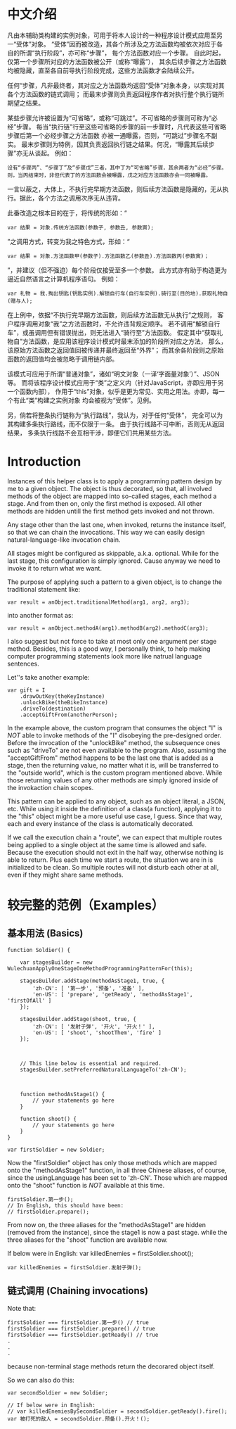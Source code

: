 # 中文介绍

凡由本辅助类构建的实例对象，可用于将本人设计的一种程序设计模式应用至另一“受体”对象。
“受体”因而被改造，其各个所涉及之方法函数均被依次对应于各自的所谓“执行阶段”，亦可称“步骤”，
每个方法函数对应一个步骤。
自此时起，仅第一个步骤所对应的方法函数被公开（或称“曝露”），
其余后续步骤之方法函数均被隐藏，直至各自前导执行阶段完成，这些方法函数才会陆续公开。

任何“步骤，凡非最终者，其对应之方法函数均返回“受体”对象本身，以实现对其各个方法函数的链式调用；
而最末步骤则负责返回程序作者对执行整个执行链所期望之结果。

某些步骤允许被设置为“可省略”，或称“可跳过”。不可省略的步骤则可称为“必经”步骤。
每当“执行链”行至这些可省略的步骤的前一步骤时，凡代表这些可省略步骤后第一个必经步骤之方法函数
亦被一通曝露，否则，“可跳过”步骤名不副实。
最末步骤则为特例，因其负责返回执行链之结果。何况，“曝露其后续步骤”亦无从谈起。
例如：

	设有“步骤丙”、“步骤丁”及“步骤戊”三者，其中丁为“可省略”步骤，其余两者为“必经”步骤。
	则，当丙结束时，非但代表丁的方法函数会被曝露，戊之对应方法函数亦会一同被曝露。

一言以蔽之，大体上，不执行完早期方法函数，则后续方法函数是隐藏的，无从执行。据此，各个方法之调用次序无从违背。

此番改造之根本目的在于，将传统的形如：“

	var 结果 = 对象.传统方法函数(参数子, 参数丑, 参数寅);

”之调用方式，转变为我之特色方式，形如：“

	var 结果 = 对象.方法函数甲(参数子).方法函数乙(参数丑).方法函数丙(参数寅)；

”，并建议（但不强迫）每个阶段仅接受至多一个参数。
此方式亦有助于构造更为逼近自然语言之计算机程序语句。
例如：

	var 礼物 = 我.掏出钥匙(钥匙实例).解锁自行车(自行车实例).骑行至(目的地).获取礼物自(赠与人);

在上例中，依据“不执行完早期方法函数，则后续方法函数无从执行”之规则，
客户程序调用对象“我”之方法函数时，不允许违背规定顺序。
若不调用“解锁自行车”，或虽调用但有错误抛出，则无法进入“骑行至”方法函数。
假定其中“获取礼物自”方法函数，是应用该程序设计模式时最末添加的阶段所对应之方法，
那么，该原始方法函数之返回值回被传递并最终返回至“外界”；
而其余各阶段则之原始函数的返回值均会被忽略于调用链内部。

该模式可应用于所谓“普通对象”，诸如“明文对象（一译‘字面量对象’）”、JSON等。
而将该程序设计模式应用于“类”之定义内（针对JavaScript，亦即应用于另一个函数内部），
作用于“this”对象，似乎是更为常见、实用之用法。亦即，每一个有此“类”构建之实例对象
均会被视为“受体”。见例。

另，倘若将整条执行链称为“执行路线”，我认为，对于任何“受体”，
完全可以为其构建多条执行路线，而不仅限于一条。
由于执行线路不可中断，否则无从返回结果，
多条执行线路不会互相干涉，即便它们共用某些方法。



# Introduction

Instances of this helper class is to apply a programming pattern design by me
to a given object.
The object is thus decorated, so that, all involved methods of the object
are mapped into so-called stages, each method a stage.
And from then on, only the first method is exposed.
All other methods are hidden untill the first method gets invoked and not thrown.

Any stage other than the last one, when invoked,
returns the instance itself, so that we can chain the invocations.
This way we can easily design natural-language-like invocation chain.

All stages might be configured as skippable, a.k.a. optional.
While for the last stage, this configuration is simply ignored.
Cause anyway we need to invoke it to return what we want.

The purpose of applying such a pattern to a given object,
is to change the traditional statement like:

	var result = anObject.traditionalMethod(arg1, arg2, arg3);

into another format as:

	var result = anObject.methodA(arg1).methodB(arg2).methodC(arg3);

I also suggest but not force to take at most only one argument per stage method.
Besides, this is a good way, I personally think,
to help making computer programming statements
look more like natrual language sentences.

Let''s take another example:

	var gift = I
		.drawOutKey(theKeyInstance)
		.unlockBike(theBikeInstance)
		.driveTo(destination)
		.acceptGiftFrom(anotherPerson);

In the example above, the custom program that consumes the object "I"
is *NOT* able to invoke methods of the "I" disobeying the pre-designed order.
Before the invocation of the "unlockBike" method, the subsequence ones
such as "driveTo" are not even available to the program.
Also, assuming the "acceptGiftFrom" method happens to be the last one that is
added as a stage, then the returning value, no matter what it is,
will be transferred to the "outside world", which is the custom program mentioned above.
While those returning values of any other methods are simply ignored
inside of the invokaction chain scopes.

This pattern can be applied to any object, such as an object literal, a JSON, etc.
While using it inside the definition of a class(a function), applying it to the "this"
object might be a more useful use case, I guess.
Since that way, each and every instance of the class is automatically decorated.

If we call the execution chain a "route", we can expect that multiple routes being
applied to a single object at the same time is allowed and safe.
Because the execution should not exit in the half way, otherwise nothing is able to return.
Plus each time we start a route, the situation we are in is initialized to be clean.
So multiple routes will not disturb each other at all, even if they might share same methods.





# 较完整的范例（Examples）

## 基本用法 (Basics)

	function Soldier() {

		var stagesBuilder = new WulechuanApplyOneStageOneMethodProgrammingPatternFor(this);

		stagesBuilder.addStage(methodAsStage1, true, {
			'zh-CN': [ '第一步', '预备', '准备' ],
			'en-US': [ 'prepare', 'getReady', 'methodAsStage1', 'firstOfAll' ]
		});

		stagesBuilder.addStage(shoot, true, {
			'zh-CN': [ '发射子弹', '开火', '开火！' ],
			'en-US': [ 'shoot', 'shootThem', 'fire' ]
		});



		// This line below is essential and required.
		stagesBuilder.setPreferredNaturalLanguageTo('zh-CN');



		function methodAsStage1() {
			// your statements go here
		}

		function shoot() {
			// your statements go here
		}
	}

	var firstSoldier = new Soldier;
	
Now the "firstSoldier" object has only those methods
which are mapped onto the "methodAsStage1" function,
in all three Chinese aliases, of course,
since the usingLanguage has been set to 'zh-CN'.
Those which are mapped onto the "shoot" function
is *NOT* available at this time.

	firstSoldier.第一步();
	// In English, this should have been:
	// firstSoldier.prepare();

From now on, the three aliases for the "methodAsStage1"
are hidden (removed from the instance), since the stage1 is now a past stage.
while the three aliases for the "shoot" function are available now.

If below were in English: var killedEnemies = firstSoldier.shoot();

	var killedEnemies = firstSoldier.发射子弹();


## 链式调用 (Chaining invocations)

Note that: 

	firstSoldier === firstSoldier.第一步() // true
	firstSoldier === firstSoldier.prepare() // true
	firstSoldier === firstSoldier.getReady() // true
	.
	.
	.

because non-terminal stage methods return the decorared object itself.

So we can also do this:

	var secondSoldier = new Soldier;

	// If below were in English:
	// var killedEnemiesBySecondSoldier = secondSoldier.getReady().fire();
	var 被打死的敌人 = secondSoldier.预备().开火！();
